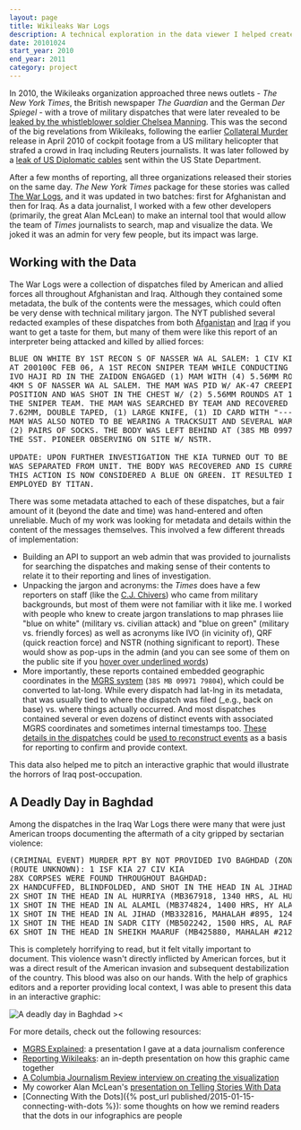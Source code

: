 ```yaml
---
layout: page
title: Wikileaks War Logs
description: A technical exploration in the data viewer I helped create for New York Times reporters to work on the Wikileaks War Logs.
date: 20101024
start_year: 2010
end_year: 2011
category: project
---
```

In 2010, the Wikileaks organization approached three news outlets - _The New York Times_, the British newspaper _The Guardian_ and the German _Der Spiegel_ - with a trove of military dispatches that were later revealed to be [leaked by the whistleblower soldier Chelsea Manning](https://en.wikipedia.org/wiki/Chelsea_Manning). This was the second of the big revelations from Wikileaks, following the earlier [Collateral Murder](https://collateralmurder.wikileaks.org/) release in April 2010 of cockpit footage from a US military helicopter that strafed a crowd in Iraq including Reuters journalists. It was later followed by a [leak of US Diplomatic cables](https://en.wikipedia.org/wiki/United_States_diplomatic_cables_leak) sent within the US State Department.

After a few months of reporting, all three organizations released their stories on the same day. _The New York Times_ package for these stories was called [The War Logs](https://archive.nytimes.com/www.nytimes.com/interactive/world/war-logs.html#the-afghanistan-documents), and it was updated in two batches: first for Afghanistan and then for Iraq. As a data journalist, I worked with a few other developers (primarily, the great Alan McLean) to make an internal tool that would allow the team of _Times_ journalists to search, map and visualize the data. We joked it was an admin for very few people, but its impact was large.

## Working with the Data
The War Logs were a collection of dispatches filed by American and allied forces all throughout Afghanistan and Iraq. Although they contained some metadata, the bulk of the contents were the messages, which could often be very dense with technical military jargon. The NYT published several redacted examples of these dispatches from both [Afganistan](https://archive.nytimes.com/www.nytimes.com/interactive/world/26warlogs.html) and [Iraq](https://archive.nytimes.com/www.nytimes.com/interactive/world/iraq-war-logs.html) if you want to get a taste for them, but many of them were like this report of an interpreter being attacked and killed by allied forces:

<pre class="not-prose font-mono text-xs overflow-auto">
BLUE ON WHITE BY 1ST RECON S OF NASSER WA AL SALEM: 1 CIV KILLED, 0 CF INJ/DAMA
AT 200100C FEB 06, A 1ST RECON SNIPER TEAM WHILE CONDUCTING CLANDESTINE SNIPER OPERATIONS
IVO HAJI RD IN THE ZAIDON ENGAGED (1) MAM WITH (4) 5.56MM ROUNDS IVO (38S MB 09971 79804)
4KM S OF NASSER WA AL SALEM. THE MAM WAS PID W/ AK-47 CREEPING UP BEHIND THEIR SNIPER
POSITION AND WAS SHOT IN THE CHEST W/ (2) 5.56MM ROUNDS AT 15M. QRF WAS LAUNCHED TO EXTRACT
THE SNIPER TEAM. THE MAM WAS SEARCHED BY TEAM AND RECOVERED (1) AK-47, (2) MAGAZINES OF
7.62MM, DOUBLE TAPED, (1) LARGE KNIFE, (1) ID CARD WITH "----- -----" WRITTEN ON CARD.
MAM WAS ALSO NOTED TO BE WEARING A TRACKSUIT AND SEVERAL WARMING LAYERS TO INCLUDE
(2) PAIRS OF SOCKS. THE BODY WAS LEFT BEHIND AT (38S MB 09971 79804) UPON EXTRACT OF
THE SST. PIONEER OBSERVING ON SITE W/ NSTR.

UPDATE: UPON FURTHER INVESTIGATION THE KIA TURNED OUT TO BE THE PLATOON'S INTERPRETER THAT
WAS SEPARATED FROM UNIT. THE BODY WAS RECOVERED AND IS CURRENTLY LOCATED AT FALLUJAH SURGICAL.
THIS ACTION IS NOW CONSIDERED A BLUE ON GREEN. IT RESULTED IN (1) IZ KIA (IRAQI INTERPRETER
EMPLOYED BY TITAN.
</pre>

There was some metadata attached to each of these dispatches, but a fair amount of it (beyond the date and time) was hand-entered and often unreliable. Much of my work was looking for metadata and details within the content of the messages themselves. This involved a few different threads of implementation:
- Building an API to support an web admin that was provided to journalists for searching the dispatches and making sense of their contents to relate it to their reporting and lines of investigation.
- Unpacking the jargon and acronyms: the _Times_ does have a few reporters on staff (like the [C.J. Chivers](https://www.nytimes.com/by/c-j-chivers)) who came from military backgrounds, but most of them were not familiar with it like me. I worked with people who knew to create jargon translations to map phrases liie "blue on white" (military vs. civilian attack) and "blue on green" (military vs. friendly forces) as well as acronyms like IVO (in vicinity of), QRF (quick reaction force) and NSTR (nothing significant to report). These would show as pop-ups in the admin (and you can see some of them on the public site if you [hover over underlined words](https://archive.nytimes.com/www.nytimes.com/interactive/world/iraq-war-logs.html#report/C8BAD3DC-EFC0-46D0-A5B9-5997CF9EFC1E))
- More importantly, these reports contained embedded geographic coordinates in the [MGRS system](https://en.wikipedia.org/wiki/Military_Grid_Reference_System) (`38S MB 09971 79804`), which could be converted to lat-long. While every dispatch had lat-lng in its metadata, that was usually tied to where the dispatch was filed (_e.g., back on base) vs. where things actually occurred. And most dispatches contained several or even dozens of distinct events with associated MGRS coordinates and sometimes internal timestamps too. [These details in the dispatches](https://archive.nytimes.com/www.nytimes.com/interactive/world/26warlogs.html#report/1892FD4E-1517-911C-C5601B60F44B345B) could be [used to reconstruct events](https://archive.nytimes.com/www.nytimes.com/2010/07/26/world/asia/26keating.html) as a basis for reporting to confirm and provide context.

This data also helped me to pitch an interactive graphic that would illustrate the horrors of Iraq post-occupation.

## A Deadly Day in Baghdad
Among the dispatches in the Iraq War Logs there were many that were just American troops documenting the aftermath of a city gripped by sectarian violence:

<pre class="not-prose font-mono text-xs overflow-auto">
(CRIMINAL EVENT) MURDER RPT BY NOT PROVIDED IVO BAGHDAD (ZONE 1)
(ROUTE UNKNOWN): 1 ISF KIA 27 CIV KIA
28X CORPSES WERE FOUND THROUGHOUT BAGHDAD:
2X HANDCUFFED, BLINDFOLDED, AND SHOT IN THE HEAD IN AL JIHAD (MB393859, MAHALAH #887, 1136 HRS, HY ALAMIL PS)
2X SHOT IN THE HEAD IN AL HURRIYA (MB367918, 1340 HRS, AL HURIYA PS)
1X SHOT IN THE HEAD IN AL ALAMIL (MB374824, 1400 HRS, HY ALAMIL PS)
1X SHOT IN THE HEAD IN AL JIHAD (MB332816, MAHALAH #895, 1245 HRS, HY ALAMIL PS)
1X SHOT IN THE HEAD IN SADR CITY (MB502242, 1500 HRS, AL RAFIDIAN PS)
6X SHOT IN THE HEAD IN SHEIKH MAARUF (MB425880, MAHALAH #212, 1620 HRS, AL JAAIFER PS)
</pre>

This is completely horrifying to read, but it felt vitally important to document. This violence wasn't directly inflicted by American forces, but it was a direct result of the American invasion and subsequent destabilization of the country. This blood was also on our hands. With the help of graphics editors and a reporter providing local context, I was able to present this data in an interactive graphic:

![A deadly day in Baghdad ><](/images/projects/wikileaks/1024-surge-graphic.jpg)

For more details, check out the following resources:
- [MGRS Explained](/images/projects/wikileaks/nicar_mgrs.pdf): a presentation I gave at a data journalism conference
- [Reporting Wikileaks](/images/projects/wikileaks/hh_wikileaks.pdf): an in-depth presentation on how this graphic came together
- [A Columbia Journalism Review interview on creating the visualization](https://www.cjr.org/the_news_frontier/visualizing_the_iraq_war_logs.php)
- My coworker Alan McLean's [presentation on Telling Stories With Data](https://www.slideshare.net/slideshow/data-driven-journalism-telling-stories-online/5057385)
- [Connecting With the Dots]({% post_url published/2015-01-15-connecting-with-dots %}): some thoughts on how we remind readers that the dots in our infographics are people
